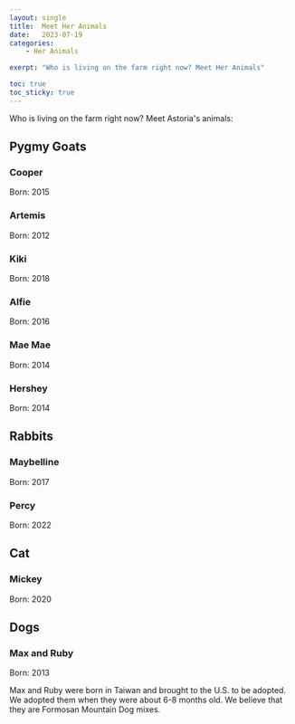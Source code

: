 ```yaml
---
layout: single
title:  Meet Her Animals 
date:   2023-07-19
categories: 
    - Her Animals

exerpt: "Who is living on the farm right now? Meet Her Animals"

toc: true
toc_sticky: true
---
```


Who is living on the farm right now? Meet Astoria's animals: 

## Pygmy Goats

### Cooper

Born: 2015

### Artemis

Born: 2012


### Kiki

Born: 2018

### Alfie

Born: 2016

### Mae Mae 

Born: 2014

### Hershey 

Born: 2014

## Rabbits 

### Maybelline 

Born: 2017

### Percy 

Born: 2022

## Cat 

### Mickey

Born: 2020

## Dogs

### Max and Ruby

Born: 2013

Max and Ruby were born in Taiwan and brought to the U.S. to be adopted. We adopted them when they were about 6-8 months old. We believe that they are Formosan Mountain Dog mixes.
